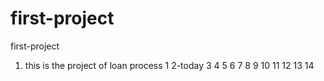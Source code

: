 # first-project

first-project

1. this is the project of loan process
   1
   2-today
   3
   4
   5
   6
   7
   8
   9
   10
   11
   12
   13
   14
